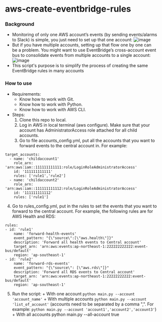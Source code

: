 # aws-create-eventbridge-rules
### Background
- Monitoring of only one AWS account’s events (by sending events/alarms to Slack) is simple, you just need to set up that one account:
![image](https://user-images.githubusercontent.com/128770464/233538813-6a76e968-68b9-49b2-bae0-10602545c0d9.png)
- But if you have multiple accounts, setting up that flow one by one can be a problem. You might want to use EventBridge’s cross-account event bus to consolidate events from multiple accounts to a single account:
![image](https://user-images.githubusercontent.com/128770464/233538844-8c9ce998-56a9-44a0-915d-e1caa83f3378.png)
- This script's purpose is to simplify the process of creating the same EventBridge rules in many accounts
### How to use
- Requirements:
  + Know how to work with Git.
  + Know how to work with Python.
  + Know how to work with AWS CLI.
- Steps:
  1) Clone this repo to local.
  2) Log in AWS in local terminal (aws configure). Make sure that your account has AdministratorAccess role attached for all child accounts.
  3) Go to file accounts_config.yml, put all the accounts that you want to forward events to the central account in. For example:
```
target_accounts:
  - name: 'childaccount1'
    role_arn: 'arn:aws:iam::111111111111:role/LoginRoleAdministratorAccess'
    id: '111111111111'
    rules: ['rule1','rule2']
  - name: 'childaccount2'
    role_arn: 'arn:aws:iam::111111111112:role/LoginRoleAdministratorAccess'
    id: '111111111112'
    rules: ['rule1']
```
  4) Go to rules_config.yml, put in the rules to set the events that you want to forward to the central account. For example, the following rules are for AWS Health and RDS:
```
rules:
- id: 'rule1'
    name: 'forward-health-events'
    event_pattern: "{\"source\":[\"aws.health\"]}"
    description: 'Forward all health events to Central account'
    target_arn: 'arn:aws:events:ap-northeast-1:222222222222:event-bus/default'
    region: 'ap-southeast-1'
- id: 'rule2'
    name: 'forward-rds-events'
    event_pattern: "{\"source\": [\"aws.rds\"]}"
    description: 'Forward all RDS events to Central account'
    target_arn: 'arn:aws:events:ap-northeast-1:22222222222:event-bus/default'
    region: 'ap-southeast-1'
```
  5) Run the script:
    + With one account `python main.py --account 'account_name'`
    + With multiple accounts `python main.py --account 'list_of_account'` (accounts need to be separated by a comma ",". For example: `python main.py --account 'account1','account2','account3'`)
    + With all accounts python main.py --all-account true
